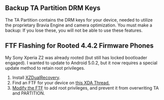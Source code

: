 ## Backup TA Partition DRM Keys

The TA Partition contains the DRM keys for your device, needed to utilize the proprietary Bravia Engine and camera optimization. You must make a backup: If you lose these, you will not be able to use these features.

## FTF Flashing for Rooted 4.4.2 Firmware Phones

My Sony Xperia Z2 was already rooted (but still has locked bootloader engaged). I wanted to update to Android 5.0.2, but it now requires a special update method to retain root privileges.

1. Install [XZDualRecovery](http://forum.xda-developers.com/showthread.php?t=2785598).
2. Find an FTF for your device on [this XDA Thread.](http://forum.xda-developers.com/showthread.php?t=2759934)
3. [Modify the FTF](http://forum.xda-developers.com/xperia-z2/general/4-4-4-creating-rooted-update-package-t2933155) to add root privileges, and prevent it from overwriting TA and PARTITION.